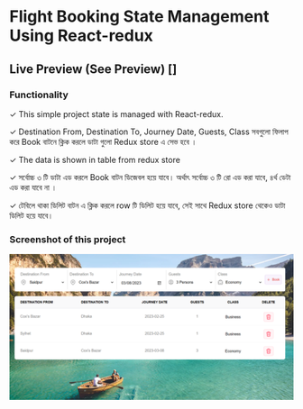 # Flight Booking State Management Using React-redux

## Live Preview (See Preview) []

### Functionality

✓ This simple project state is managed with React-redux.

✓ Destination From, Destination To, Journey Date, Guests, Class সবগুলো ফিলাপ করে Book বাটনে ক্লিক করলে ডাটা গুলো Redux store এ সেভ হবে ।

✓ The data is shown in table from redux store

✓ সর্বোচ্চ ৩ টি ডাটা এড করলে Book বাটন ডিজেবল হয়ে যাবে। অর্থাৎ সর্বোচ্চ ৩ টি রো এড করা যাবে, ৪র্থ ডেটা এড করা যাবে না ।

✓ টেবিলে থাকা ডিলিট বাটন এ ক্লিক করলে row টি ডিলিট হয়ে যাবে, সেই সাথে Redux store থেকেও ডাটা ডিলিট হয়ে যাবে।

### Screenshot of this project

![Screenshot](./src/img/screenshort1.png)
